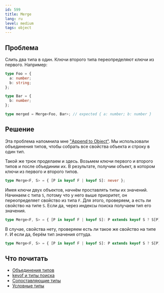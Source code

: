 ```yaml
---
id: 599
title: Merge
lang: ru
level: medium
tags: object
---
```


## Проблема

Слить два типа в один.
Ключи второго типа переопределяют ключи из первого.
Например:

```typescript
type Foo = {
  a: number;
  b: string;
};

type Bar = {
  b: number;
};

type merged = Merge<Foo, Bar>; // expected { a: number; b: number }
```

## Решение

Эта проблема напомнила мне ["Append to Object"](./medium-append-to-object.md).
Мы использовали объединения типов, чтобы собрать все свойства объекта и строку в один тип.

Такой же трюк проделаем и здесь.
Возьмем ключи первого и второго типов и после объединим их.
В результате, получим объект, в котором ключи из первого и второго типов.

```typescript
type Merge<F, S> = { [P in keyof F | keyof S]: never };
```

Имея ключи двух объектов, начнём проставлять типы их значений.
Начинаем с типа `S`, потому что у него выше приоритет, он переопределяет свойство из типа `F`.
Для этого, проверяем, а есть ли свойство на типе `S`.
Если да, через индексы поиска получаем тип его значения.

```typescript
type Merge<F, S> = { [P in keyof F | keyof S]: P extends keyof S ? S[P] : never };
```

В случае, свойства нету, проверяем есть ли такое же свойство на типе `F`.
И если да, берём тип значения оттуда.

```typescript
type Merge<F, S> = { [P in keyof F | keyof S]: P extends keyof S ? S[P] : P extends keyof F ? F[P] : never };
```

## Что почитать

- [Объединения типов](https://www.typescriptlang.org/docs/handbook/2/everyday-types.html#union-types)
- [keyof и типы поиска](https://www.typescriptlang.org/docs/handbook/release-notes/typescript-2-1.html#keyof-and-lookup-types)
- [Сопоставляющие типы](https://www.typescriptlang.org/docs/handbook/advanced-types.html#mapped-types)
- [Условные типы](https://www.typescriptlang.org/docs/handbook/2/conditional-types.html)
